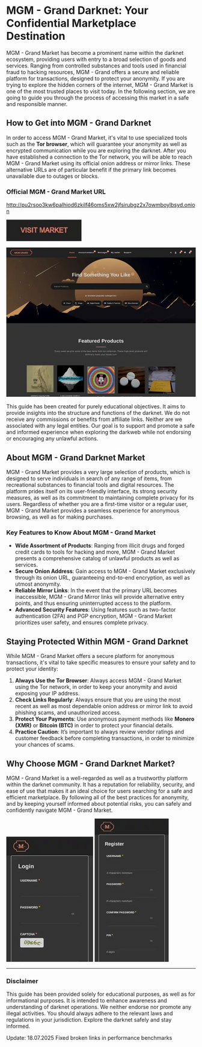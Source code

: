 # MGM - Grand Darknet: Your Confidential Marketplace Destination

MGM - Grand Market has become a prominent name within the darknet ecosystem, providing users with entry to a broad selection of goods and services. Ranging from controlled substances and tools used in financial fraud to hacking resources, MGM - Grand offers a secure and reliable platform for transactions, designed to protect your anonymity. If you are trying to explore the hidden corners of the internet, MGM - Grand Market is one of the most trusted places to visit today. In the following section, we are going to guide you through the process of accessing this market in a safe and responsible manner.

## How to Get into MGM - Grand Darknet

In order to access MGM - Grand Market, it's vital to use specialized tools such as the **Tor browser**, which will guarantee your anonymity as well as encrypted communication while you are exploring the darknet. After you have established a connection to the Tor network, you will be able to reach MGM - Grand Market using its official onion address or mirror links. These alternative URLs are of particular benefit if the primary link becomes unavailable due to outages or blocks.

### Official MGM - Grand Market URL

http://pu2rsoo3kw6palhiod6zkilf46oms5xw2jfsirubgz2x7owmboylbsyd.onion

[<img src="/thumbnails/bottom.webp" width="200">](http://pu2rsoo3kw6palhiod6zkilf46oms5xw2jfsirubgz2x7owmboylbsyd.onion)

<a href="http://pu2rsoo3kw6palhiod6zkilf46oms5xw2jfsirubgz2x7owmboylbsyd.onion"><img src="/thumbnails/smooth.webp" alt="MGM - Grand Market Preview" style="max-width: 100%;"></a>

This guide has been created for purely educational objectives. It aims to provide insights into the structure and functions of the darknet. We do not receive any commissions or benefits from affiliate links. Neither are we associated with any legal entities. Our goal is to support and promote a safe and informed experience when exploring the darkweb while not endorsing or encouraging any unlawful actions.

## About MGM - Grand Darknet Market

MGM - Grand Market provides a very large selection of products, which is designed to serve individuals in search of any range of items, from recreational substances to financial tools and digital resources. The platform prides itself on its user-friendly interface, its strong security measures, as well as its commitment to maintaining complete privacy for its users. Regardless of whether you are a first-time visitor or a regular user, MGM - Grand Market provides a seamless experience for anonymous browsing, as well as for making purchases.

### Key Features to Know About MGM - Grand Market

-   **Wide Assortment of Products**: Ranging from illicit drugs and forged credit cards to tools for hacking and more, MGM - Grand Market presents a comprehensive catalog of unlawful products as well as services.
-   **Secure Onion Address**: Gain access to MGM - Grand Market exclusively through its onion URL, guaranteeing end-to-end encryption, as well as utmost anonymity.
-   **Reliable Mirror Links**: In the event that the primary URL becomes inaccessible, MGM - Grand Mirror links will provide alternative entry points, and thus ensuring uninterrupted access to the platform.
-   **Advanced Security Features**: Using features such as two-factor authentication (2FA) and PGP encryption, MGM - Grand Market prioritizes user safety, and ensures complete privacy.

## Staying Protected Within MGM - Grand Darknet

While MGM - Grand Market offers a secure platform for anonymous transactions, it's vital to take specific measures to ensure your safety and to protect your identity:

1.  **Always Use the Tor Browser**: Always access MGM - Grand Market using the Tor network, in order to keep your anonymity and avoid exposing your IP address.
2.  **Check Links Regularly**: Always ensure that you are using the most recent as well as most dependable onion address or mirror link to avoid phishing scams, and unauthorized access.
3.  **Protect Your Payments**: Use anonymous payment methods like **Monero (XMR)** or **Bitcoin (BTC)** in order to protect your financial details.
4.  **Practice Caution**: It’s important to always review vendor ratings and customer feedback before completing transactions, in order to minimize your chances of scams.

## Why Choose MGM - Grand Darknet Market?

MGM - Grand Market is a well-regarded as well as a trustworthy platform within the darknet community. It has a reputation for reliability, security, and ease of use that makes it an ideal choice for users searching for a safe and efficient marketplace. By following all of the best practices for anonymity, and by keeping yourself informed about potential risks, you can safely and confidently navigate MGM - Grand Market.

<a href="http://pu2rsoo3kw6palhiod6zkilf46oms5xw2jfsirubgz2x7owmboylbsyd.onion"><img src="/thumbnails/stop.webp" alt="MGM - Grand Market Login" style="max-width: 100%;"></a>
<a href="http://pu2rsoo3kw6palhiod6zkilf46oms5xw2jfsirubgz2x7owmboylbsyd.onion"><img src="/thumbnails/header.webp" alt="MGM - Grand Market Register" style="max-width: 100%;"></a>

---

### Disclaimer

This guide has been provided solely for educational purposes, as well as for informational purposes. It is intended to enhance awareness and understanding of darknet operations. We neither endorse nor promote any illegal activities. You should always adhere to the relevant laws and regulations in your jurisdiction. Explore the darknet safely and stay informed.























Update:  18.07.2025 Fixed broken links in performance benchmarks